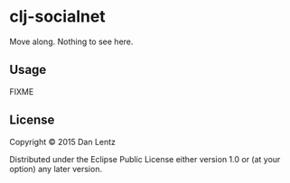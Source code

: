 # clj-socialnet

Move along.  Nothing to see here.

## Usage

FIXME

## License

Copyright © 2015 Dan Lentz

Distributed under the Eclipse Public License either version 1.0 or (at
your option) any later version.
